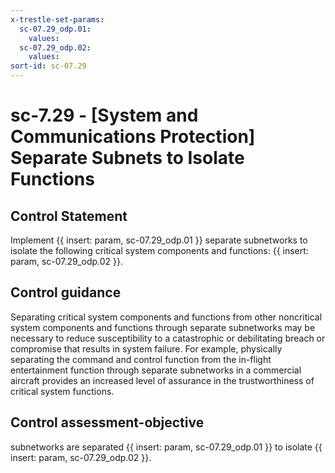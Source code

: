 ```yaml
---
x-trestle-set-params:
  sc-07.29_odp.01:
    values:
  sc-07.29_odp.02:
    values:
sort-id: sc-07.29
---
```


# sc-7.29 - \[System and Communications Protection\] Separate Subnets to Isolate Functions

## Control Statement

Implement {{ insert: param, sc-07.29_odp.01 }} separate subnetworks to isolate the following critical system components and functions: {{ insert: param, sc-07.29_odp.02 }}.

## Control guidance

Separating critical system components and functions from other noncritical system components and functions through separate subnetworks may be necessary to reduce susceptibility to a catastrophic or debilitating breach or compromise that results in system failure. For example, physically separating the command and control function from the in-flight entertainment function through separate subnetworks in a commercial aircraft provides an increased level of assurance in the trustworthiness of critical system functions.

## Control assessment-objective

subnetworks are separated {{ insert: param, sc-07.29_odp.01 }} to isolate {{ insert: param, sc-07.29_odp.02 }}.
